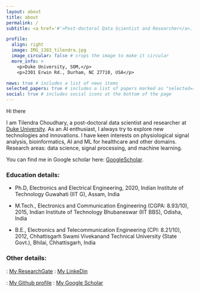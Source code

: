 ```yaml
---
layout: about
title: about
permalink: /
subtitle: <a href='#'>Post-doctoral Data Scientist and Researcher</a>. 

profile:
  align: right
  image: IMG_1383_tilendra.jpg
  image_circular: false # crops the image to make it circular
  more_info: >
    <p>Duke University, SOM,</p>
    <p>2301 Erwin Rd., Durham, NC 27710, USA</p>

news: true # includes a list of news items
selected_papers: true # includes a list of papers marked as "selected={true}"
social: true # includes social icons at the bottom of the page
---
```


Hi there <i class="fa-solid fa-face-smile"></i>

I am Tilendra Choudhary, a post-doctoral data scientist and researcher at [Duke University](https://duke.edu/). As an AI enthusiast, I always try to explore new technologies and innovations. I have keen interests on physiological signal analysis, bioinformatics, AI and ML for healthcare and other domains. Research areas: data science, signal processing, and machine learning.

 You can find me in Google scholar here: [GoogleScholar](https://scholar.google.com/citations?user=7YiBBC8AAAAJ&hl=en&inst=10163712085368340378). 

### <b>Education details:</b>

- Ph.D, Electronics and Electrical Engineering, 2020,
Indian Institute of Technology Guwahati (IIT G), Assam, India

- M.Tech., Electronics and Communication Engineering (CGPA: 8.93/10), 2015,
Indian Institute of Technology Bhubaneswar (IIT BBS), Odisha, India

- B.E., Electronics and Telecommunication Engineering (CPI: 8.21/10), 2012,
Chhattisgarh Swami Vivekanand Technical University (State Govt.), Bhilai, Chhattisgarh, India

### <b>Other details:</b>
 <i class="fa-brands fa-researchgate"></i>: [My ResearchGate](https://www.researchgate.net/profile/Tilendra-Choudhary-2)
 <i class="fa-brands fa-linkedin"></i>: [My LinkeDin](https://www.linkedin.com/in/tilendra-choudhary-3111b16a/)
 
 <i class="fa-brands fa-square-github"></i>: [My Github profile](https://github.com/tilendra)
 <i class="fa-brands fa-google-scholar"></i>: [My Google Scholar](https://scholar.google.com/citations?user=7YiBBC8AAAAJ&hl=en&inst=10163712085368340378)
 
 
 
